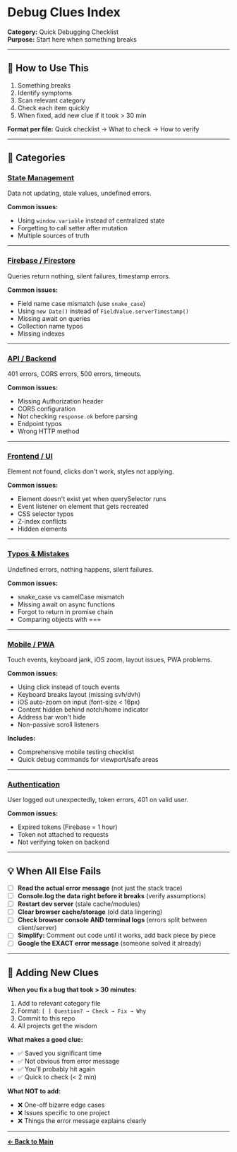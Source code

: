 # Debug Clues Index

**Category:** Quick Debugging Checklist  
**Purpose:** Start here when something breaks

---

## 🎯 How to Use This

1. Something breaks
2. Identify symptoms
3. Scan relevant category
4. Check each item quickly
5. When fixed, add new clue if it took > 30 min

**Format per file:** Quick checklist → What to check → How to verify

---

## 📂 Categories

### [State Management](state-management.md)
Data not updating, stale values, undefined errors.

**Common issues:**
- Using `window.variable` instead of centralized state
- Forgetting to call setter after mutation
- Multiple sources of truth

---

### [Firebase / Firestore](firebase.md)
Queries return nothing, silent failures, timestamp errors.

**Common issues:**
- Field name case mismatch (use `snake_case`)
- Using `new Date()` instead of `FieldValue.serverTimestamp()`
- Missing await on queries
- Collection name typos
- Missing indexes

---

### [API / Backend](api-backend.md)
401 errors, CORS errors, 500 errors, timeouts.

**Common issues:**
- Missing Authorization header
- CORS configuration
- Not checking `response.ok` before parsing
- Endpoint typos
- Wrong HTTP method

---

### [Frontend / UI](frontend-ui.md)
Element not found, clicks don't work, styles not applying.

**Common issues:**
- Element doesn't exist yet when querySelector runs
- Event listener on element that gets recreated
- CSS selector typos
- Z-index conflicts
- Hidden elements

---

### [Typos & Mistakes](typos-mistakes.md)
Undefined errors, nothing happens, silent failures.

**Common issues:**
- snake_case vs camelCase mismatch
- Missing await on async functions
- Forgot to return in promise chain
- Comparing objects with ===

---

### [Mobile / PWA](mobile-pwa.md)
Touch events, keyboard jank, iOS zoom, layout issues, PWA problems.

**Common issues:**
- Using click instead of touch events
- Keyboard breaks layout (missing svh/dvh)
- iOS auto-zoom on input (font-size < 16px)
- Content hidden behind notch/home indicator
- Address bar won't hide
- Non-passive scroll listeners

**Includes:**
- Comprehensive mobile testing checklist
- Quick debug commands for viewport/safe areas

---

### [Authentication](authentication.md)
User logged out unexpectedly, token errors, 401 on valid user.

**Common issues:**
- Expired tokens (Firebase = 1 hour)
- Token not attached to requests
- Not verifying token on backend

---

## 💡 When All Else Fails

- [ ] **Read the actual error message** (not just the stack trace)
- [ ] **Console.log the data right before it breaks** (verify assumptions)
- [ ] **Restart dev server** (stale cache/modules)
- [ ] **Clear browser cache/storage** (old data lingering)
- [ ] **Check browser console AND terminal logs** (errors split between client/server)
- [ ] **Simplify:** Comment out code until it works, add back piece by piece
- [ ] **Google the EXACT error message** (someone solved it already)

---

## 🧠 Adding New Clues

**When you fix a bug that took > 30 minutes:**

1. Add to relevant category file
2. Format: `[ ] Question? → Check → Fix → Why`
3. Commit to this repo
4. All projects get the wisdom

**What makes a good clue:**
- ✅ Saved you significant time
- ✅ Not obvious from error message
- ✅ You'll probably hit again
- ✅ Quick to check (< 2 min)

**What NOT to add:**
- ❌ One-off bizarre edge cases
- ❌ Issues specific to one project
- ❌ Things the error message explains clearly

---

**[← Back to Main](../README.md)**


